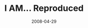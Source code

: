 ---
layout: music 
title: "I AM... Reproduced"
series: "I AM..."
date: 2008-04-29 
description: " In this talk we hear about Crossroads' plans for multi-site locations and about the importance of reproducing and building into others.

"
audio: "http://s3.amazonaws.com/crossroadsaudiomessages/I_AM_4_Reproduced_04-27-08_Tome_webaudio.mp3"
audio-duration: "35:40"
src: "http://www.crossroads.net/players/media/mediumHz/I-AM-293x380.gif"
---